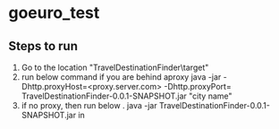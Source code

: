 # goeuro_test

Steps to run
--------------------
1. Go to the location  "TravelDestinationFinder\target"
2. run below command if you are behind aproxy
    java -jar -Dhttp.proxyHost=<proxy.server.com> -Dhttp.proxyPort=<portno> TravelDestinationFinder-0.0.1-SNAPSHOT.jar "city name"
3. if no proxy, then run below .
    java -jar TravelDestinationFinder-0.0.1-SNAPSHOT.jar in
